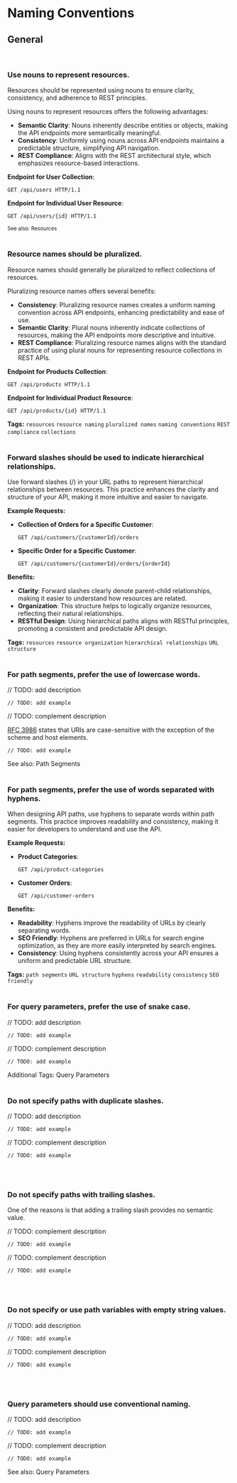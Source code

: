 # Naming Conventions


## General
<br>


### Use nouns to represent resources.
Resources should be represented using nouns to ensure clarity, consistency, and adherence to REST principles.

Using nouns to represent resources offers the following advantages:
- **Semantic Clarity**: Nouns inherently describe entities or objects, making the API endpoints more semantically meaningful.
- **Consistency**: Uniformly using nouns across API endpoints maintains a predictable structure, simplifying API navigation.
- **REST Compliance**: Aligns with the REST architectural style, which emphasizes resource-based interactions.

**Endpoint for User Collection**:
```http
GET /api/users HTTP/1.1
```

**Endpoint for Individual User Resource**:
```http
GET /api/users/{id} HTTP/1.1
```

<sub>See also: Resources</sub>
<br><br>


### Resource names should be pluralized.
Resource names should generally be pluralized to reflect collections of resources. 

Pluralizing resource names offers several benefits:
- **Consistency**: Pluralizing resource names creates a uniform naming convention across API endpoints, enhancing predictability and ease of use.
- **Semantic Clarity**: Plural nouns inherently indicate collections of resources, making the API endpoints more descriptive and intuitive.
- **REST Compliance**: Pluralizing resource names aligns with the standard practice of using plural nouns for representing resource collections in REST APIs.

**Endpoint for Products Collection**:
```http
GET /api/products HTTP/1.1
```

**Endpoint for Individual Product Resource**:
```http
GET /api/products/{id} HTTP/1.1
```

**Tags:** `resources` `resource naming` `pluralized names` `naming conventions` `REST compliance` `collections`
<br><br>


### Forward slashes should be used to indicate hierarchical relationships.
Use forward slashes (/) in your URL paths to represent hierarchical relationships between resources. This practice
enhances the clarity and structure of your API, making it more intuitive and easier to navigate. 

**Example Requests:**
- **Collection of Orders for a Specific Customer**:
    ```http
    GET /api/customers/{customerId}/orders
    ```
- **Specific Order for a Specific Customer**:
    ```http
    GET /api/customers/{customerId}/orders/{orderId}
    ```

**Benefits:**
- **Clarity**: Forward slashes clearly denote parent-child relationships, making it easier to understand how resources are related.
- **Organization**: This structure helps to logically organize resources, reflecting their natural relationships.
- **RESTful Design**: Using hierarchical paths aligns with RESTful principles, promoting a consistent and predictable API design.

**Tags:** `resources` `resource organization` `hierarchical relationships` `URL structure`
<br><br>


### For path segments, prefer the use of lowercase words.

// TODO: add description

```http
// TODO: add example
```

// TODO: complement description

[RFC 3986](https://www.ietf.org/rfc/rfc3986.txt) states that URIs are case-sensitive with the exception of the scheme and host elements.

```http
// TODO: add example
```

See also: Path Segments
<br><br>


### For path segments, prefer the use of words separated with hyphens.
When designing API paths, use hyphens to separate words within path segments. This practice improves readability
and consistency, making it easier for developers to understand and use the API.

**Example Requests:**
- **Product Categories**:
    ```http
    GET /api/product-categories
    ```
- **Customer Orders**:
    ```http
    GET /api/customer-orders
    ```

**Benefits:**
- **Readability**: Hyphens improve the readability of URLs by clearly separating words.
- **SEO Friendly**: Hyphens are preferred in URLs for search engine optimization, as they are more easily interpreted by search engines.
- **Consistency**: Using hyphens consistently across your API ensures a uniform and predictable URL structure.

**Tags:** `path segments` `URL structure` `hyphens` `readability` `consistency` `SEO friendly`
<br><br>


### For query parameters, prefer the use of snake case.

// TODO: add description

```http
// TODO: add example
```

// TODO: complement description

```http
// TODO: add example
```

Additional Tags: Query Parameters
<br><br>


### Do not specify paths with duplicate slashes.

// TODO: add description

```http
// TODO: add example
```

// TODO: complement description

```http
// TODO: add example
```

<br><br>


### Do not specify paths with trailing slashes.
One of the reasons is that adding a trailing slash provides no semantic value.

// TODO: complement description

```http
// TODO: add example
```

// TODO: complement description

```http
// TODO: add example
```

<br><br>


### Do not specify or use path variables with empty string values.

// TODO: add description

```http
// TODO: add example
```

// TODO: complement description

```http
// TODO: add example
```

<br><br>


### Query parameters should use conventional naming.

// TODO: add description

```http
// TODO: add example
```

// TODO: complement description

```http
// TODO: add example
```

See also: Query Parameters
<br><br>

